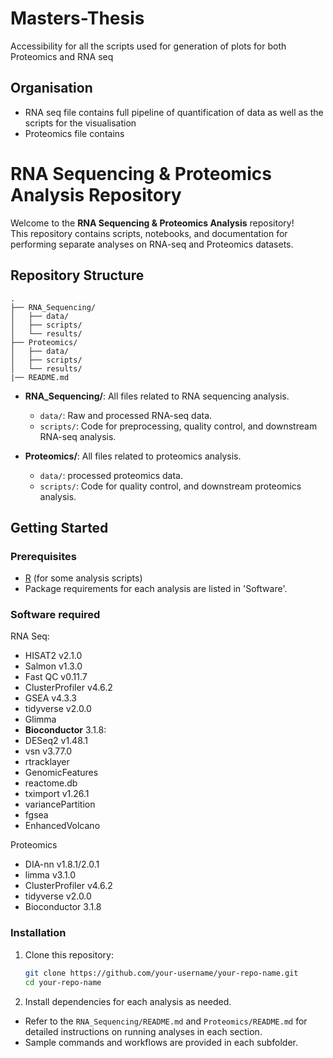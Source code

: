 # Masters-Thesis
Accessibility for all the scripts used for generation of plots for both Proteomics and RNA seq
## Organisation
- RNA seq file contains full pipeline of quantification of data as well as the scripts for the visualisation
- Proteomics file contains 
# RNA Sequencing & Proteomics Analysis Repository

Welcome to the **RNA Sequencing & Proteomics Analysis** repository!  
This repository contains scripts, notebooks, and documentation for performing separate analyses on RNA-seq and Proteomics datasets.

## Repository Structure

```
.
├── RNA_Sequencing/
│   ├── data/
│   ├── scripts/
│   └── results/
├── Proteomics/
│   ├── data/
│   ├── scripts/
│   └── results/
|── README.md
```

- **RNA_Sequencing/**: All files related to RNA sequencing analysis.
  - `data/`: Raw and processed RNA-seq data.
  - `scripts/`: Code for preprocessing, quality control, and downstream RNA-seq analysis.
  
- **Proteomics/**: All files related to proteomics analysis.
  - `data/`: processed proteomics data.
  - `scripts/`: Code for  quality control, and downstream proteomics analysis.

## Getting Started

### Prerequisites

- [R](https://www.r-project.org/) (for some analysis scripts)
- Package requirements for each analysis are listed in 'Software'.

### Software required
RNA Seq:
- HISAT2 v2.1.0
- Salmon v1.3.0
- Fast QC v0.11.7
- ClusterProfiler v4.6.2
- GSEA v4.3.3
- tidyverse v2.0.0
- Glimma
- **Bioconductor** 3.1.8:
- DESeq2 v1.48.1
- vsn v3.77.0
- rtracklayer
- GenomicFeatures
- reactome.db
- tximport v1.26.1
- variancePartition
- fgsea
- EnhancedVolcano

Proteomics
- DIA-nn v1.8.1/2.0.1
- limma v3.1.0
- ClusterProfiler v4.6.2
- tidyverse v2.0.0
- Bioconductor 3.1.8

### Installation

1. Clone this repository:
    ```bash
    git clone https://github.com/your-username/your-repo-name.git
    cd your-repo-name
    ```

2. Install dependencies for each analysis as needed.


- Refer to the `RNA_Sequencing/README.md` and `Proteomics/README.md` for detailed instructions on running analyses in each section.
- Sample commands and workflows are provided in each subfolder.
